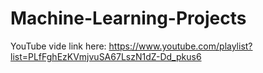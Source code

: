# Machine-Learning-Projects
YouTube vide link here: https://www.youtube.com/playlist?list=PLfFghEzKVmjvuSA67LszN1dZ-Dd_pkus6
